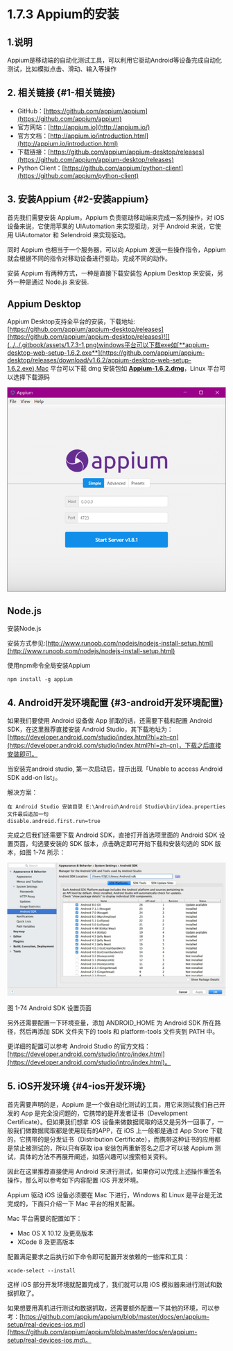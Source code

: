 # 1.7.3 Appium的安装

## 1.说明

Appium是移动端的自动化测试工具，可以利用它驱动Android等设备完成自动化测试，比如模拟点击、滑动、输入等操作

## 2. 相关链接 {#1-相关链接}

* GitHub：[https://github.com/appium/appium](https://github.com/appium/appium)
* 官方网站：[http://appium.io](http://appium.io/)
* 官方文档：[http://appium.io/introduction.html](http://appium.io/introduction.html)
* 下载链接：[https://github.com/appium/appium-desktop/releases](https://github.com/appium/appium-desktop/releases)
* Python Client：[https://github.com/appium/python-client](https://github.com/appium/python-client)

## 3. 安装Appium {#2-安装appium}

首先我们需要安装 Appium，Appium 负责驱动移动端来完成一系列操作，对 iOS 设备来说，它使用苹果的 UIAutomation 来实现驱动，对于 Android 来说，它使用 UiAutomator 和 Selendroid 来实现驱动。

同时 Appium 也相当于一个服务器，可以向 Appium 发送一些操作指令，Appium 就会根据不同的指令对移动设备进行驱动，完成不同的动作。

安装 Appium 有两种方式，一种是直接下载安装包 Appium Desktop 来安装，另外一种是通过 Node.js 来安装.

## Appium Desktop

Appium Desktop支持全平台的安装，下载地址:[https://github.com/appium/appium-desktop/releases](https://github.com/appium/appium-desktop/releases)![](../../.gitbook/assets/1.7.3-1.png)windows平台可以下载exe如[**appium-desktop-web-setup-1.6.2.exe**](https://github.com/appium/appium-desktop/releases/download/v1.6.2/appium-desktop-web-setup-1.6.2.exe),Mac 平台可以下载 dmg 安装包如 [**Appium-1.6.2.dmg**](https://github.com/appium/appium-desktop/releases/download/v1.6.2/Appium-1.6.2.dmg)，Linux 平台可以选择下载源码

![](../../.gitbook/assets/1.7.3-4.png)

## Node.js

安装Node.js

安装方式参见:[http://www.runoob.com/nodejs/nodejs-install-setup.html](http://www.runoob.com/nodejs/nodejs-install-setup.html)

使用npm命令全局安装Appium

```text
npm install -g appium
```

## 4. Android开发环境配置 {#3-android开发环境配置}

如果我们要使用 Android 设备做 App 抓取的话，还需要下载和配置 Android SDK，在这里推荐直接安装 Android Studio，其下载地址为：[https://developer.android.com/studio/index.html?hl=zh-cn](https://developer.android.com/studio/index.html?hl=zh-cn)，下载之后直接安装即可。

当安装完android studio, 第一次启动后，提示出现「Unable to access Android SDK add-on list」。

解决方案：

```text
在 Android Studio 安装目录 E:\Android\Android Studio\bin/idea.properties 文件最后追加一句
disable.android.first.run=true
```

完成之后我们还需要下载 Android SDK，直接打开首选项里面的 Android SDK 设置页面，勾选要安装的 SDK 版本，点击确定即可开始下载和安装勾选的 SDK 版本，如图 1-74 所示：



![](/assets/11.2.7.3-56.png)



图 1-74 Android SDK 设置页面

另外还需要配置一下环境变量，添加 ANDROID\_HOME 为 Android SDK 所在路径，然后再添加 SDK 文件夹下的 tools 和 platform-tools 文件夹到 PATH 中。

更详细的配置可以参考 Android Studio 的官方文档：[https://developer.android.com/studio/intro/index.html](https://developer.android.com/studio/intro/index.html)。

## 5. iOS开发环境 {#4-ios开发环境}

首先需要声明的是，Appium 是一个做自动化测试的工具，用它来测试我们自己开发的 App 是完全没问题的，它携带的是开发者证书（Development Certificate）。但如果我们想拿 iOS 设备来做数据爬取的话又是另外一回事了，一般我们做数据爬取都是使用现有的APP，在 iOS 上一般都是通过 App Store 下载的，它携带的是分发证书（Distribution Certificate），而携带这种证书的应用都是禁止被测试的，所以只有获取 ipa 安装包再重新签名之后才可以被 Appium 测试，具体的方法不再展开阐述，如感兴趣可以搜索相关资料。

因此在这里推荐直接使用 Android 来进行测试，如果你可以完成上述操作重签名操作，那么可以参考如下内容配置 iOS 开发环境。

Appium 驱动 iOS 设备必须要在 Mac 下进行，Windows 和 Linux 是平台是无法完成的，下面只介绍一下 Mac 平台的相关配置。

Mac 平台需要的配置如下：

* Mac OS X 10.12 及更高版本
* XCode 8 及更高版本

配置满足要求之后执行如下命令即可配置开发依赖的一些库和工具：

```text
xcode-select --install
```

这样 iOS 部分开发环境就配置完成了，我们就可以用 iOS 模拟器来进行测试和数据抓取了。

如果想要用真机进行测试和数据抓取，还需要额外配置一下其他的环境，可以参考：[https://github.com/appium/appium/blob/master/docs/en/appium-setup/real-devices-ios.md](https://github.com/appium/appium/blob/master/docs/en/appium-setup/real-devices-ios.md)。

